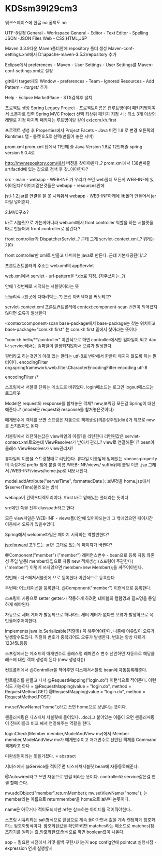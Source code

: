 # KDSsm39l29cm3

워크스페이스에 한글 no
공백도 no

UTF-8설정
General - Workspace 
General - Editor - Text Editor - Spelling
JSON -JSON Files
Web - CSS,HTML,JSP

Maven 3.3.9다운
Maven폴더안에 repository 폴더 생성
Maven-conf-settings.xml에서
<localRepository>D:\apache-maven-3.5.3\repository</localRepository> 추가

Eclipse에서
preferences - Maven - User Settings - User Settings를 Maven-conf-settings.xml로 설정

git에서 target제외
Window - preferences - Team - Ignored Resources - Add Pattern - */target/* 추가

Help - Eclipse MarketPlace - STS검색후 설치
 

프로젝트 생성
Spring Legacy Project - 프로젝트이름은 웹루트명이며 패키지명이여서 소문자로 입력
Spring MVC Project 선택
최상위 패키지 지정 시 : 최소 3개 이상의 레벨로 지정 마지막 패키지는 루트명이랑 같이
ex)com.kh.first

프로젝트 생성 후 Properties에서
Project Facets - Java 버전 1.8 로 변경
오른쪽의 Runtimes 탭 - 톰캣 8.5로 선택(만들어 놓은 서버)

prom.xml
prom.xml 탭에서
11번째 줄 Java Version 1.8로 
12번째줄 spring version 5.0.4로

http://mvnrepository.com/에서
버전을 찾아야한다..?
prom.xml에서 138번째줄 artifactId에 있는 값으로 검색 후 찾..아야한다?

src - main - webapp - WEB-INF 가 우리가 쓰던 web폴더
모든게 WEB-INF에 있어야된다?
이미지같은것들은 webapp - resources안에

jstl-1.2.jar를 연결을 잘 못 시켜줘서
webapp - WEB-INF아래에 lib폴더 만들어서 jar파일 넣어준다.


2.MVC구조?

바로 서블릿으로 가는게아니라
web.xml에서 front controller 역할을 하는 서블릿을 따로 만들어서 
front controller로 넘긴다.?

front controller가 DispatcherServlet..?
근데 그게 servlet-context.xml..?
뭐래는거야

front controller만 xml로 만들고 나머지는 java로 만든다.
근데 기본제공된다/..?

프론트컨트롤러의 주소는 web.xml의 <servlet-name>appServlet</servlet-name>

web.xml에서 servlet - url-pattern을 *.do로 지정..(자주쓰이는..?)

<servlet>안에 <load-on-startup>1</load-on-startup> 첫번째로 시작되는 서블릿이라는 뜻

모놀리식..(한곳에 다때려박는..?)
분산 아키텍쳐를 써도되고?

servlet-context.xml 프론트컨트롤러에 context:component-scan 
선언이 되어있지 않다면 오류가 발생한다

<context:component-scan base-package에서  base-package는 찾는 위치이고 base-package="com.kh.first" 는 com.kh.first 밑에서 찾아라는 뜻이다

”com.kh.hello/**/controller” 이런식으로 하면 controller에서만 컴파일이 되고 dao나 service에서는 컴파일이 발생되지않아서 오류가 발생한다.

필터라고 하는것인데 아래 있는 필터는 utf-8로 변환해서 한글이 깨지지 않도록 하는 필터이다.
<filter>
      <filter-name>encodingFilter</filter-name>
      <filter-class>org.springframework.web.filter.CharacterEncodingFilter</filter-class>
      <init-param>
         <param-name>encoding</param-name>
         <param-value>utf-8</param-value>
      </init-param>
   </filter>

   <filter-mapping>
      <filter-name>encodingFilter</filter-name>
      <url-pattern>/*</url-pattern>
   </filter-mapping>

스프링에서 서블릿 단위는 메소드로 바뀌었다.
login메소드는 로그인 logout메소드는 로그아웃

Model은 request와 response를 합쳐놓은 객체?
new,포워딩 모든걸 Spring이 대신해준다..?
(model은 request와 response를 합쳐놓은것이다)

매개변수에 객체를 쓰면 스프링은 자동으로 객체생성(의존성주입(did))가 되므로 new를 쓰지않아도 된다

서블릿에서 리턴하는값은 view파일의 이름?을 리턴한다
리턴된값은 servlet-context.xml로오는데 ViewResolver가 받아서 관리..? view로 연결해준다?
bean이 클래스
ViewResolver가 view관리자?

뷰파일의 이름을 스트링형태로 리턴한다. 
뷰파일 이름앞에 밑에있는 <beans:property의 속성처럼 prefix 앞에 붙일 이름 /WEB-INF/views/ suffix뒤에 붙일 이름 .jsp 그래서 /WEB-INF/views/home.jsp로 내보내진다.

model.addAttribute("serverTime", formattedDate ); 보낸것을 home.jsp에서 
 ${serverTime}불러오는 방식

webapp이 컨텍츠디렉토리이다. /first 바로 밑에있는 폴더라는 뜻이다

src메인 쪽을 전부 classpath라고 한다

모든 view파일은 WEB-INF - views폴더안에 있어야되는데
그 밖에있으면 페이지간 이동에서 오류가 있을수있다.

Spring에서  welcome파일은 페이지 시작하는 역할만한다?

<jsp:forward> 포워드는 url은 그대로 있는데 페이지가 바뀐다?

@Component("member")
("member") 레퍼런스변수 - bean으로 등록
자동 의존성 주입 발동!
member타입으로 자동 new 객체생성
(스프링이 주관한다)
("member") 이렇게 쓰지않으면
member=new Member();을 써주어야한다.

첫번째 : 디스페처서블릿에 <bean>으로 등록한다
<bean id="member" class="com.kh.first.member.model.vo.Member"></bean> 이런식으로 등록한다

두번째: 어노테이션을 등록한다.
@Component("member") 이런식으로 등록한다.

스프링이 자동으로 setter getter가 작동하게 하려면 테이블의 컬럼명과 필드명을 동일하게 해야된다

자동으로 세터 게터가 발동되므로 하나라도 세터 게터가 없다면 오류가 발생하므로 꼭 만들어주어야한다.

implements java.io.Serializable(직렬화) 꼭 해주어야한다. 나중에 이유없이 오류가 발생할수도있다.
직렬화 번호가 중복되어도 오류가 발생한다.
번호는 항상 다르게 12345L등등

스프링에서는 메소드의 매개변수로 클래스명 레퍼런스 변수 선언하면 자동으로 해당클래스에 대한 객체 생성이 된다
(new 생성자())

컨트롤러에서 @Controller을 적어주면
디스페쳐서블릿 bean에 자동등록해준다.

컨트롤러를 만들고 나서
@RequestMapping("login.do") 이런식으로 적어준다.
이런식도 가능하다 = @RequestMapping(value = "login.do", method = RequestMethod.GET)
@RequestMapping(value = "login.do", method = RequestMethod.POST)

mv.setViewName("home");라고 쓰면
home으로 보낸다는 뜻이다.

핸들러매핑은 디스패처 서블릿에 들어있다.
.do라고 붙어있는 이름이 오면 핸들러매핑이 진짜이름과 비교 해서 연결해주는 역활을 한다.

loginCheck(Member member,ModelAndView mv)에서 Member member,ModelAndView mv가 매개변수이고 
매개변수로 선언된 객체를 Command 객체라고 한다.

미완성된이라는 뜻을가졌다. =  abstract

서비스에서 @Service를 적어주면
디스페쳐서블릿 bean에 자동등록해준다.

@Autowired라고 쓰면 자동으로 연결 되라는 뜻이다.
controller와 service같은걸 연결 할때 쓴다.

mv.addObject("member",returnMember);
mv.setViewName("home");
는 member라는 이름으로 returnmember을
home으로 보낸다는뜻이다.

<property name="dataSource" ref="dataSource">
name은 아무거나 적어도되지만 ref는 참조하는 아이디를 적어줘야한다..

스프링 시큐리티는 salt형식으로 랜덤으로 계속 돌아가면서 값을 계속 랜덤하게 암호화하는 암호화방식이다.
암호화된값을 확인하려면 matches라는 메소드로 matches(참조하기를 원하는 값,암호화한값)형식으로 하면 boolean값이 나온다.

aop = 필요한 시점에서 커밋 롤백 구현시키는거
aop config안에 pointcut 실행시점 - expression 언제 실행할지


